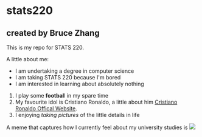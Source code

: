 # stats220

## created by Bruce Zhang

This is my repo for STATS 220. 

A little about me:

- I am undertaking a degree in computer science
- I am taking STATS 220 because I'm bored
- I am interested in learning about absolutely nothing

1. I play some **footbal**l in my spare time
2. My favourite idol is Cristiano Ronaldo, a little about him [Cristiano Ronaldo Offical Website](https://www.cristianoronaldo.com/#cr7).
3. I enjoying _taking pictures_ of the little details in life

A meme that captures how I currently feel about my university studies is ![]([[[https://c.tenor.com/8druEACXtX8AAAAd/tenor.gif](https://www.google.com/url?sa=i&url=https%3A%2F%2Fwww.pinterest.com%2Fpin%2Fcristiano-barcelona-gif-cristiano-barcelona-cr7-discover-share-gifs--979744093933896720%2F&psig=AOvVaw0Q6Psa0c533NJJSKjS2exR&ust=1742290075230000&source=images&cd=vfe&opi=89978449&ved=0CBMQjRxqFwoTCNCXvbvmkIwDFQAAAAAdAAAAABAE)](https://i.pinimg.com/originals/e4/a8/71/e4a871f217aca51d8c618e764217b488.gif)](https://tenor.com/en-GB/view/cristiano-ronaldo-ronaldo-juventus-gif-27592797))


